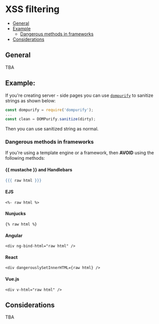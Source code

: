 # XSS filtering

- [General](#general)
- [Example](#example)
  - [Dangerous methods in frameworks](#dangerous-methods-in-frameworks)
- [Considerations](#considerations)

## General
TBA

## Example:
If you're creating server - side pages you can use [`dompurify`](https://www.npmjs.com/package/dompurify) to sanitize strings as shown below:
```js
const dompurify = require('dompurify');
...
const clean = DOMPurify.sanitize(dirty);
```
Then you can use sanitized string as normal.

### Dangerous methods in frameworks
If you're using a template engine or a framework, then **AVOID** using the following methods:

#### {{ mustache }} and Handlebars
```hbs
{{{ raw html }}}
```

#### EJS
```
<%- raw html %>
```

#### Nunjucks
```
{% raw html %}
```

#### Angular
```
<div ng-bind-html="raw html" />
```

#### React
```
<div dangerouslySetInnerHTML={raw html} />
```

#### Vue.js
```
<div v-html="raw html" />
```

## Considerations
TBA
